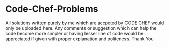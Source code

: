 # Code-Chef-Problems
All solutions written purely by me which are accpeted by CODE CHEF would only be uploaded here.
Any comments or suggestion which can help the code become more simpler or having lesser line of code would be appreciated if given with proper explanation and politeness.
Thank You
